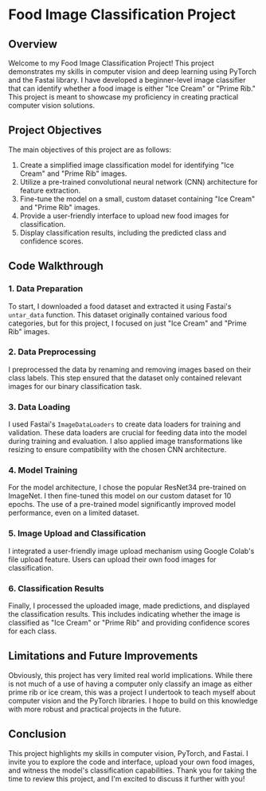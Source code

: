 # Food Image Classification Project

## Overview
Welcome to my Food Image Classification Project! This project demonstrates my skills in computer vision and deep learning using PyTorch and the Fastai library. I have developed a beginner-level image classifier that can identify whether a food image is either "Ice Cream" or "Prime Rib." This project is meant to showcase my proficiency in creating practical computer vision solutions.

## Project Objectives
The main objectives of this project are as follows:
1. Create a simplified image classification model for identifying "Ice Cream" and "Prime Rib" images.
2. Utilize a pre-trained convolutional neural network (CNN) architecture for feature extraction.
3. Fine-tune the model on a small, custom dataset containing "Ice Cream" and "Prime Rib" images.
4. Provide a user-friendly interface to upload new food images for classification.
5. Display classification results, including the predicted class and confidence scores.

## Code Walkthrough

### 1. Data Preparation
To start, I downloaded a food dataset and extracted it using Fastai's `untar_data` function. This dataset originally contained various food categories, but for this project, I focused on just "Ice Cream" and "Prime Rib" images.

### 2. Data Preprocessing
I preprocessed the data by renaming and removing images based on their class labels. This step ensured that the dataset only contained relevant images for our binary classification task.

### 3. Data Loading
I used Fastai's `ImageDataLoaders` to create data loaders for training and validation. These data loaders are crucial for feeding data into the model during training and evaluation. I also applied image transformations like resizing to ensure compatibility with the chosen CNN architecture.

### 4. Model Training
For the model architecture, I chose the popular ResNet34 pre-trained on ImageNet. I then fine-tuned this model on our custom dataset for 10 epochs. The use of a pre-trained model significantly improved model performance, even on a limited dataset.

### 5. Image Upload and Classification
I integrated a user-friendly image upload mechanism using Google Colab's file upload feature. Users can upload their own food images for classification.

### 6. Classification Results
Finally, I processed the uploaded image, made predictions, and displayed the classification results. This includes indicating whether the image is classified as "Ice Cream" or "Prime Rib" and providing confidence scores for each class.

## Limitations and Future Improvements
Obviously, this project has very limited real world implications. While there is not much of a use of having a computer only classify an image as either prime rib or ice cream, this was a project I undertook to teach myself about computer vision and the PyTorch libraries. I hope to build on this knowledge with more robust and practical projects in the future.

## Conclusion
This project highlights my skills in computer vision, PyTorch, and Fastai. I invite you to explore the code and interface, upload your own food images, and witness the model's classification capabilities. Thank you for taking the time to review this project, and I'm excited to discuss it further with you!

